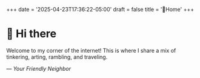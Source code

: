 +++
date = '2025-04-23T17:36:22-05:00'
draft = false
title = '👋Home'
+++
# 👋 Hi there

Welcome to my corner of the internet! This is where I share a mix of tinkering, arting, rambling, and traveling.

— *Your Friendly Neighbor*
